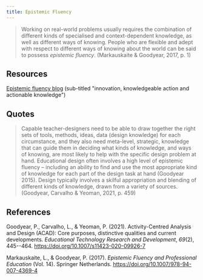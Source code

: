 ```yaml
---
title: Epistemic Fluency
---
```

> Working on real-world problems usually requires the combination of different kinds of specialised and context-dependent knowledge, as well as different ways of knowing. People who are flexible and adept with respect to different ways of knowing about the world can be said to possess _epistemic fluency_. (Markauskaite & Goodyear, 2017, p. 1) 

## Resources 

[Epistemic fluency blog](https://epistemicfluency.com/) (sub-titled "innovation, knowledgeable action and actionable knowledge")

## Quotes

> Capable teacher-designers need to be able to draw together the right sets of tools, methods, ideas, data (design knowledge) for each circumstance, and they also need meta-level, strategic, knowledge that can guide them in deciding what kinds of knowledge, and ways of knowing, are most likely to help with the specific design problem at hand. Educational design often involves a high level of epistemic fluency – including an ability to find and use the most appropriate kind of knowledge for each part of the design task at hand (Goodyear 2015). Design typically involves a skilful appropriation and blending of different kinds of knowledge, drawn from a variety of sources. (Goodyear, Carvalho & Yeoman, 2021, p. 459)

## References 

Goodyear, P., Carvalho, L., & Yeoman, P. (2021). Activity-Centred Analysis and Design (ACAD): Core purposes, distinctive qualities and current developments. *Educational Technology Research and Development*, *69*(2), 445--464. <https://doi.org/10.1007/s11423-020-09926-7>

Markauskaite, L., & Goodyear, P. (2017). *Epistemic Fluency and Professional Education* (Vol. 14). Springer Netherlands. <https://doi.org/10.1007/978-94-007-4369-4>
